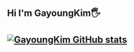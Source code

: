 

<h2> Hi I'm GayoungKim🖐<h2>


[![GayoungKim GitHub stats](https://github-readme-stats.vercel.app/api?username=GayoungKim&show_icons=true&theme=nightowl)](https://github.com/JUGGUM/github-readme-stats)
